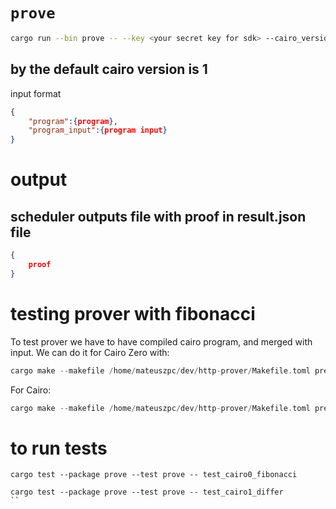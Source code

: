 # `prove`

```sh
cargo run --bin prove -- --key <your secret key for sdk> --cairo_version <1/0> your_input.json
```
## by the default cairo version is 1

input format 
```json
{
    "program":{program},
    "program_input":{program input}
}
```

# output
## scheduler outputs file with proof in result.json file 
```json
{
    proof
}
```
# testing prover with fibonacci 
To test prover we have to have compiled cairo program, and merged with input. 
We can do it for Cairo Zero with: 
```rust
cargo make --makefile /home/mateuszpc/dev/http-prover/Makefile.toml prepareCairoZero
```
For Cairo:
```rust
cargo make --makefile /home/mateuszpc/dev/http-prover/Makefile.toml prepareCairo
```


# to run tests
```
cargo test --package prove --test prove -- test_cairo0_fibonacci
```
```
cargo test --package prove --test prove -- test_cairo1_differ
``